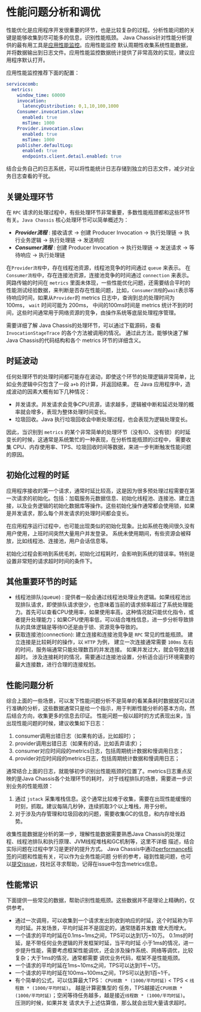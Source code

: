 # 性能问题分析和调优

性能优化是应用程序开发很重要的环节，也是比较复杂的过程。分析性能问题的关键是能够收集到尽可能多的信息，识别性能瓶颈。
Java Chassis针对性能分析提供的最有用工具是[应用性能监控](../general-development/metrics.md)。应用性能监控
默认周期性收集系统性能数据，并将数据输出到日志文件。应用性能监控数据统计提供了非常高效的实现，建议应用程序默认打开。

应用性能监控推荐下面的配置：

```yaml
servicecomb:
  metrics:
    window_time: 60000
    invocation:
      latencyDistribution: 0,1,10,100,1000
    Consumer.invocation.slow:
      enabled: true
      msTime: 1000
    Provider.invocation.slow:
      enabled: true
      msTime: 1000
    publisher.defaultLog:
      enabled: true
      endpoints.client.detail.enabled: true
```

结合业务自己的日志系统，可以将性能统计日志存储到独立的日志文件，减少对业务日志查看的干扰。

## 关键处理环节

在 `RPC` 请求的处理过程中，有些处理环节非常重要，多数性能瓶颈都和这些环节有关。`Java Chassis` 核心处理环节可以简单概述为：

* ***Provider流程*** : 接收请求 -> 创建 Producer Invocation -> 执行处理链 -> 执行业务逻辑 -> 执行处理链 -> 发送响应
* ***Consumer流程*** : 创建 Producer Invocation -> 执行处理链 -> 发送请求 -> 等待响应 -> 执行处理链

在`Provider流程`中，存在线程池资源，线程池竞争的时间通过 `queue` 来表示。 在 `Consumer流程`中，存在连接池资源，连接池竞争的时间通过 `connection` 来表示。 网路传输的时间在 `metrics` 里面未体现，一些性能优化问题，还需要结合平时的性能测试经验数据，来判断是否存在性能问题，比如，`Consumer流程`的`wait`表示等待响应时间，如果从`Provider`的 metrics 日志中，查询到总的处理时间为 100ms， `wait` 时间可能为 200ms， 中间的100ms时间是 metrics 统计不到的时间，这些时间通常用于网络资源的竞争，由操作系统等底层处理程序管理。 

需要详细了解 Java Chassis的处理环节，可以通过下载源码，查看 `InvocationStageTrace` 的各个方法被调用的情况。 通过此方法，能够快速了解 Java Chassis的代码结构和各个 metrics 环节的详细含义。 

## 时延波动

任何处理环节的处理时间都可能存在波动，即使这个环节的处理逻辑非常简单，比如业务逻辑中只包含了一段 `a+b` 的计算，并返回结果。 在 Java 应用程序中，造成波动的因素大概有如下几种情况：

* 并发请求。并发请求会竞争CPU资源，请求越多，逻辑被中断和延迟处理的概率就会增多，表现为整体处理时间变长。
* 垃圾回收。Java 执行垃圾回收会中断处理过程，也会表现为逻辑处理变长。 

因此，当识别到 `metrics` 的某个非常简单的处理环节（没有IO、没有锁）的时延变长的时候，这通常是系统繁忙的一种表现，在分析性能瓶颈的过程中， 需要收集 CPU、内存使用率、TPS、垃圾回收时间等数据，来进一步判断触发性能问题的原因。 

## 初始化过程的时延

应用程序接收的第一个请求，通常时延比较高，这是因为很多预处理过程需要在第一次请求的初始化。包括：加载服务元数据信息、初始化线程池、连接池、建立连接，以及业务逻辑的初始化数据库等操作。这些初始化操作通常都会使用锁，如果是并发请求，那么每个并发请求的处理时间都会变长。 

在应用程序运行过程中，也可能出现类似的初始化现象。比如系统在晚间很久没有用户使用，上班时间突然大量用户并发登录。 系统未使用期间，有些资源会被释放，比如线程池、连接池，用户会话信息等。 

初始化过程会影响到系统毛刺，初始化过程耗时，会影响到系统的错误率。特别是设置非常短的请求超时时间的条件下。 

## 其他重要环节的时延

* 线程池排队(queue) : 提供者一般会通过线程池处理业务逻辑。如果线程池出现排队请求，即使排队请求很少，也意味着当前的请求频率超过了系统处理能力。首先可以查看CPU使用率，如果使用率高，这种情况就只能优化指令，或者提升处理能力；如果CPU使用率低，可以结合堆栈信息，进一步分析导致排队的具体逻辑是等待IO还是由于锁、资源竞争导致的。
* 获取连接池(connection): 建立连接和连接池竞争是 `RPC` 常见的性能瓶颈。 建立连接是比较耗时的操作，以 `HTTP` 为例， 建立一次连接通常需要 `100ms` 左右的时间，服务端通常只能处理数百的并发连接。 如果并发过大，就会导致连接超时。 涉及连接耗时的情况，需要通过连接池设置，分析适合运行环境需要的最大连接数，进行合理的连接规划。 

## 性能问题分析

综合上面的一些场景，可以发下性能问题分析不是简单的看某条耗时数据就可以进行准确的分析，这些数据通常只是给一个指示，用于判断性能分析的基本方向，然后结合方向，收集更多的信息去印证。 性能问题一般以超时的方式表现出来，当出现性能问题的时候，建议收集如下日志：

1. consumer调用出错日志（如果有的话，比如超时）；
2. provider调用出错日志（如果有的话，比如丢弃请求）；
3. consumer对应时间段的metrics日志，包括周期统计数据和慢调用日志；
4. provider对应时间段的metrics日志，包括周期统计数据和慢调用日志；

通常结合上面的日志，就能够初步识别出性能瓶颈的位置了。metrics日志重点反映的是Java Chassis各个处理环节的耗时，
对于线程排队的场景，需要进一步识别业务的性能瓶颈：

1. 通过 `jstack` 采集堆栈信息。这个通常比较难于收集，需要在出现性能缓慢的时刻，抓取。建议每隔几秒钟，连续抓取3个以上堆栈，用于分析。
2. 对于涉及内存管理和垃圾回收的问题，需要收集GC的信息，和内存增长趋势。 

收集性能数据是分析的第一步，理解性能数据需要熟悉Java Chassis的处理过程、线程池排队和执行原理、JVM线程堆栈和GC机制等，这里不详细
描述，结合实际问题在过程中学习是更好的提升方式。 Java Chassis中通过[performance标签][performance]的问题和性能有关，可以作为业务性能问题
分析的参考，碰到性能问题，也可以[提交issue][issue]，找社区寻求帮助，记得在issue中包含metrics信息。 

[performance]: https://github.com/apache/servicecomb-java-chassis/issues?q=is%3Aissue+is%3Aclosed+label%3Aperformance
[issue]: https://github.com/apache/servicecomb-java-chassis/issues

## 性能常识

下面提供一些常见的数据，帮助识别性能瓶颈。这些数据并不是理论上精确的，仅供参考。 

* 通过一次调用，可以收集到一个请求发出到收到响应的时延，这个时延称为平均时延。并发场景，平均时延并不是固定的，通常随着并发数
  增大而增大。
* 一个请求的平均时延在0.1ms~1ms之间，TPS可以达到1万~10万。 0.1ms的时延，是不带任何业务逻辑的开发框架时延，当平均时延
  小于1ms的情况，进一步提升性能，需要考虑框架性能调优，还会涉及操作系统、网络等调优，比较复杂；大于1ms的情况，通常都需要
  调优业务代码，框架不是性能瓶颈。
* 一个请求的平均时延在1ms~10ms之间，TPS可以达到1千~1万。
* 一个请求的平均时延在100ms~100ms之间，TPS可以达到1百~1千。
* 有个简单的公式，可以估算最大TPS： `CPU核数 * (1000/平均时延)` < TPS < `线程数 * (1000/平均时延)`。 越是计算密集型的
  任务，TPS越接近`CPU核数 * (1000/平均时延)`；空闲等待任务越多，越是接近`线程数 * (1000/平均时延)`。 压测的时候，如果并发
  请求大于上述估算值，那么就会出现大量请求超时。 
  

